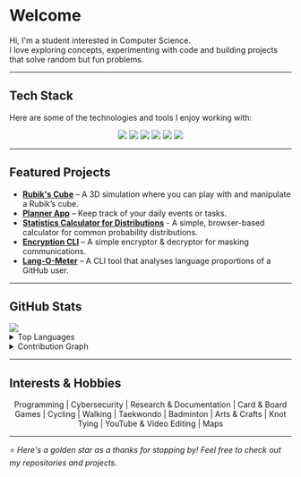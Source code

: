 # Welcome

Hi, I'm a student interested in Computer Science.  
I love exploring concepts, experimenting with code and building projects that solve random but fun problems.  

---

## Tech Stack  

Here are some of the technologies and tools I enjoy working with:  

<p align="center">
  <img src="https://img.shields.io/badge/-Python-3776AB?style=for-the-badge&logo=python&logoColor=white" />
  <img src="https://img.shields.io/badge/-C++-00599C?style=for-the-badge&logo=cplusplus&logoColor=white" />
  <img src="https://img.shields.io/badge/-HTML5-E34F26?style=for-the-badge&logo=html5&logoColor=white" />
  <img src="https://img.shields.io/badge/-CSS3-1572B6?style=for-the-badge&logo=css3&logoColor=white" />
  <img src="https://img.shields.io/badge/-Pseudocode-808080?style=for-the-badge&logo=codepen&logoColor=white" />
  <img src="https://img.shields.io/badge/-LaTeX-008080?style=for-the-badge&logo=latex&logoColor=white" />
</p>

---

## Featured Projects  

- **[Rubik's Cube](https://official-user-shabab.github.io/Rubix-Cube/)** – A 3D simulation where you can play with and manipulate a Rubik’s cube.  
- **[Planner App](https://github.com/Official-User-Shabab/Basic-Planner-App)** – Keep track of your daily events or tasks.
- **[Statistics Calculator for Distributions](https://github.com/Official-User-Shabab/Statistics-Distibutions-Calculator)** - A simple, browser-based calculator for common probability distributions.
- **[Encryption CLI](https://github.com/Official-User-Shabab/Encode-Decode-1)** – A simple encryptor & decryptor for masking communications.  
- **[Lang-O-Meter](https://github.com/Official-User-Shabab/Lang-O-Meter)** – A CLI tool that analyses language proportions of a GitHub user.

---

## GitHub Stats

<img src="https://visitor-badge.laobi.icu/badge?page_id=Official-User-Shabab&style=flat-square&label=Profile+Views&color=blue" />

<details>
  <summary>Top Languages</summary>
  <p align="center">
    <img src="https://github-readme-stats-nine-amber-67.vercel.app/api/top-langs/?username=Official-User-Shabab&layout=compact&theme=radical" />
  </p>
</details>

<details>
  <summary>Contribution Graph</summary>
  <p align="center">
    <img src="https://github-readme-activity-graph.vercel.app/graph?username=Official-User-Shabab&theme=react-dark" />
  </p>
</details>

---

## Interests & Hobbies

<p align="center">
Programming | Cybersecurity | Research & Documentation | Card & Board Games | Cycling | Walking | Taekwondo | Badminton | Arts & Crafts | Knot Tying | YouTube & Video Editing | Maps
</p>

---

⭐️ *Here's a golden star as a thanks for stopping by! Feel free to check out my repositories and projects.*
